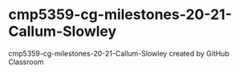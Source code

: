 # cmp5359-cg-milestones-20-21-Callum-Slowley
cmp5359-cg-milestones-20-21-Callum-Slowley created by GitHub Classroom
